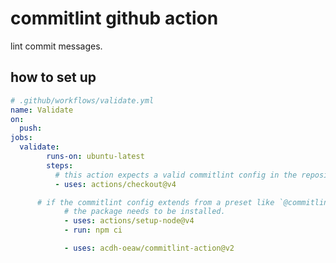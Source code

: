 # commitlint github action

lint commit messages.

## how to set up

```yml
# .github/workflows/validate.yml
name: Validate
on:
  push:
jobs:
  validate:
		runs-on: ubuntu-latest
		steps:
		  # this action expects a valid commitlint config in the repository.
		  - uses: actions/checkout@v4

      # if the commitlint config extends from a preset like `@commitlint/config-conventional`,
			# the package needs to be installed.
			- uses: actions/setup-node@v4
			- run: npm ci

			- uses: acdh-oeaw/commitlint-action@v2
```
